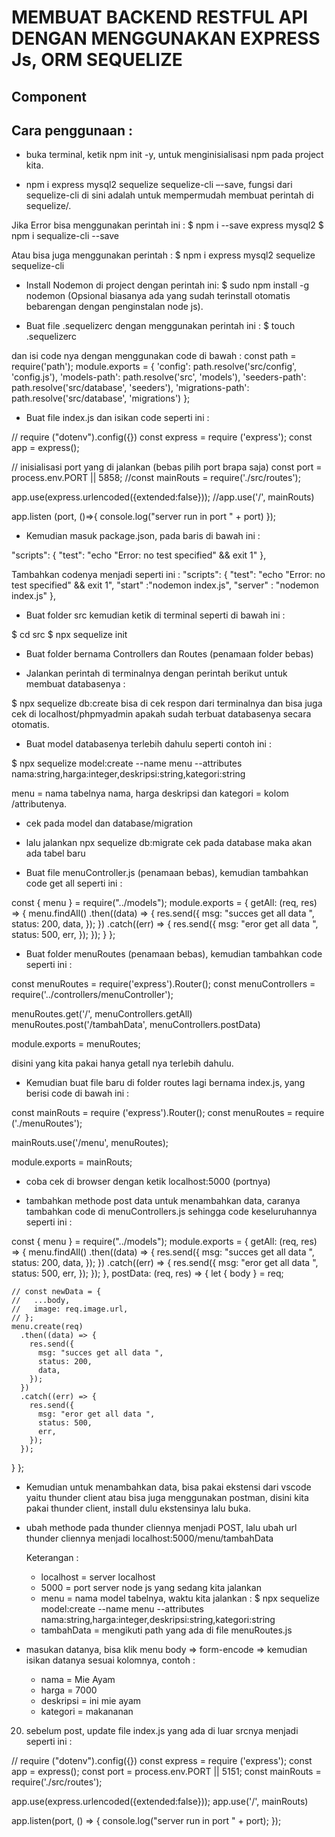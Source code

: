 # MEMBUAT BACKEND RESTFUL API DENGAN MENGGUNAKAN EXPRESS Js, ORM SEQUELIZE

## Component

## Cara penggunaan :

- buka terminal, ketik npm init -y, untuk menginisialisasi npm pada project kita.

- npm i express mysql2 sequelize sequelize-cli –-save, fungsi dari sequelize-cli di sini adalah untuk mempermudah membuat perintah di
  sequelize/.

Jika Error bisa menggunakan perintah ini :
$ npm i --save express mysql2
$ npm i sequalize-cli --save

Atau bisa juga menggunakan perintah :
$ npm i express mysql2 sequelize sequelize-cli

- Install Nodemon di project dengan perintah ini:
   $ sudo npm install -g nodemon
   (Opsional biasanya ada yang sudah terinstall otomatis bebarengan dengan penginstalan node js).

- Buat file .sequelizerc dengan menggunakan perintah ini :
   $ touch .sequelizerc

dan isi code nya dengan menggunakan code di bawah :
const path = require('path');
module.exports = {
'config': path.resolve('src/config', 'config.js'),
'models-path': path.resolve('src', 'models'),
'seeders-path': path.resolve('src/database', 'seeders'),
'migrations-path': path.resolve('src/database', 'migrations')
};

- Buat file index.js dan isikan code seperti ini :

// require ("dotenv").config({})
const express = require ('express');
const app = express();

// inisialisasi port yang di jalankan (bebas pilih port brapa saja)
const port = process.env.PORT || 5858;
//const mainRouts = require('./src/routes');

app.use(express.urlencoded({extended:false}));
//app.use('/', mainRouts)

app.listen (port, ()=>{
console.log("server run in port " + port)
});

- Kemudian masuk package.json, pada baris di bawah ini :

"scripts": {
"test": "echo \"Error: no test specified\" && exit 1"
},

Tambahkan codenya menjadi seperti ini :
"scripts": {
"test": "echo \"Error: no test specified\" && exit 1",
"start" :"nodemon index.js",
"server" : "nodemon index.js"
},

- Buat folder src kemudian ketik di terminal seperti di bawah ini :

$ cd src
$ npx sequelize init

- Buat folder bernama Controllers dan Routes (penamaan folder bebas)

- Jalankan perintah di terminalnya dengan perintah berikut untuk membuat databasenya :

$ npx sequelize db:create
bisa di cek respon dari terminalnya dan bisa juga cek di localhost/phpmyadmin apakah sudah terbuat databasenya secara otomatis.

- Buat model databasenya terlebih dahulu seperti contoh ini :

$ npx sequelize model:create --name menu --attributes nama:string,harga:integer,deskripsi:string,kategori:string

menu = nama tabelnya
nama, harga deskripsi dan kategori = kolom /attributenya.

- cek pada model dan database/migration

- lalu jalankan npx sequelize db:migrate cek pada database maka akan ada tabel baru

- Buat file menuController.js (penamaan bebas), kemudian tambahkan code get all seperti ini :

const { menu } = require("../models");
module.exports = {
getAll: (req, res) => {
menu.findAll()
.then((data) => {
res.send({
msg: "succes get all data ",
status: 200,
data,
});
})
.catch((err) => {
res.send({
msg: "eror get all data ",
status: 500,
err,
});
});
}
};

- Buat folder menuRoutes (penamaan bebas), kemudian tambahkan code seperti ini :

const menuRoutes = require('express').Router();
const menuControllers = require('../controllers/menuController');

menuRoutes.get('/', menuControllers.getAll)
menuRoutes.post('/tambahData', menuControllers.postData)

module.exports = menuRoutes;

disini yang kita pakai hanya getall nya terlebih dahulu.

- Kemudian buat file baru di folder routes lagi bernama index.js, yang berisi code di bawah ini :

const mainRouts = require ('express').Router();
const menuRoutes = require ('./menuRoutes');

mainRouts.use('/menu', menuRoutes);

module.exports = mainRouts;

- coba cek di browser dengan ketik localhost:5000 (portnya)

- tambahkan methode post data untuk menambahkan data, caranya tambahkan code di menuControllers.js sehingga code keseluruhannya seperti ini :

const { menu } = require("../models");
module.exports = {
getAll: (req, res) => {
menu.findAll()
.then((data) => {
res.send({
msg: "succes get all data ",
status: 200,
data,
});
})
.catch((err) => {
res.send({
msg: "eror get all data ",
status: 500,
err,
});
});
},
postData: (req, res) => {
let { body } = req;

    // const newData = {
    //   ...body,
    //   image: req.image.url,
    // };
    menu.create(req)
      .then((data) => {
        res.send({
          msg: "succes get all data ",
          status: 200,
          data,
        });
      })
      .catch((err) => {
        res.send({
          msg: "eror get all data ",
          status: 500,
          err,
        });
      });

}
};

- Kemudian untuk menambahkan data, bisa pakai ekstensi dari vscode yaitu thunder client atau bisa juga menggunakan postman, disini kita pakai thunder client, install dulu ekstensinya lalu buka.

- ubah methode pada thunder cliennya menjadi POST, lalu ubah url thunder cliennya menjadi localhost:5000/menu/tambahData

  Keterangan :

  - localhost = server localhost
  - 5000 = port server node js yang sedang kita jalankan
  - menu = nama model tabelnya, waktu kita jalankan :
    $ npx sequelize model:create --name menu --attributes nama:string,harga:integer,deskripsi:string,kategori:string
  - tambahData = mengikuti path yang ada di file menuRoutes.js

- masukan datanya, bisa klik menu body => form-encode => kemudian isikan datanya sesuai kolomnya, contoh :

  - nama = Mie Ayam
  - harga = 7000
  - deskripsi = ini mie ayam
  - kategori = makananan

20. sebelum post, update file index.js yang ada di luar srcnya menjadi seperti ini :

// require ("dotenv").config({})
const express = require ('express');
const app = express();
const port = process.env.PORT || 5151;
const mainRouts = require('./src/routes');

app.use(express.urlencoded({extended:false}));
app.use('/', mainRouts)

app.listen(port, () => {
console.log("server run in port " + port);
});
